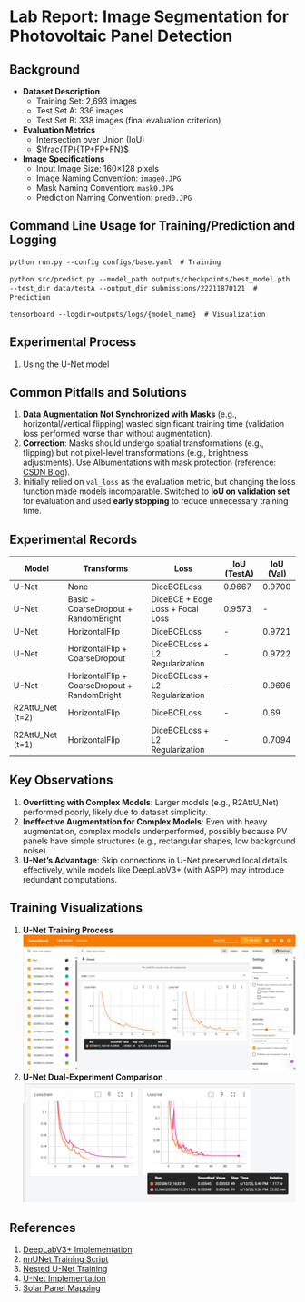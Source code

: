 # Lab Report: Image Segmentation for Photovoltaic Panel Detection  

## Background  
- **Dataset Description**  
  - Training Set: 2,693 images  
  - Test Set A: 336 images  
  - Test Set B: 338 images (final evaluation criterion)  
- **Evaluation Metrics**  
  - Intersection over Union (IoU)  
  - $\frac{TP}{TP+FP+FN}$  
- **Image Specifications**  
  - Input Image Size: 160×128 pixels  
  - Image Naming Convention: `image0.JPG`  
  - Mask Naming Convention: `mask0.JPG`  
  - Prediction Naming Convention: `pred0.JPG`  

## Command Line Usage for Training/Prediction and Logging  
```shell  
python run.py --config configs/base.yaml  # Training  
```  

```shell  
python src/predict.py --model_path outputs/checkpoints/best_model.pth --test_dir data/testA --output_dir submissions/22211870121  # Prediction  
```  

```shell  
tensorboard --logdir=outputs/logs/{model_name}  # Visualization  
```  

## Experimental Process  
1. Using the U-Net model  

## Common Pitfalls and Solutions  
1. **Data Augmentation Not Synchronized with Masks** (e.g., horizontal/vertical flipping) wasted significant training time (validation loss performed worse than without augmentation).  
2. **Correction**: Masks should undergo spatial transformations (e.g., flipping) but not pixel-level transformations (e.g., brightness adjustments). Use Albumentations with mask protection (reference: [CSDN Blog](https://ask.csdn.net/questions/8364948)).  
3. Initially relied on `val_loss` as the evaluation metric, but changing the loss function made models incomparable. Switched to **IoU on validation set** for evaluation and used **early stopping** to reduce unnecessary training time.  

## Experimental Records  
| Model           | Transforms                       | Loss                          | IoU (TestA) | IoU (Val) |  
|-----------------|----------------------------------|-------------------------------|-------------|-----------|  
| U-Net           | None                             | DiceBCELoss                   | 0.9667      | 0.9700    |  
| U-Net           | Basic + CoarseDropout + RandomBright | DiceBCE + Edge Loss + Focal Loss | 0.9573      | -         |  
| U-Net           | HorizontalFlip                   | DiceBCELoss                   | -           | 0.9721    |  
| U-Net           | HorizontalFlip + CoarseDropout   | DiceBCELoss + L2 Regularization | -           | 0.9722    |  
| U-Net           | HorizontalFlip + CoarseDropout + RandomBright | DiceBCELoss + L2 Regularization | -           | 0.9696    |  
| R2AttU_Net (t=2)| HorizontalFlip                   | DiceBCELoss                   | -           | 0.69      |  
| R2AttU_Net (t=1)| HorizontalFlip                   | DiceBCELoss + L2 Regularization | -           | 0.7094    |  

## Key Observations  
1. **Overfitting with Complex Models**: Larger models (e.g., R2AttU_Net) performed poorly, likely due to dataset simplicity.  
2. **Ineffective Augmentation for Complex Models**: Even with heavy augmentation, complex models underperformed, possibly because PV panels have simple structures (e.g., rectangular shapes, low background noise).  
3. **U-Net’s Advantage**: Skip connections in U-Net preserved local details effectively, while models like DeepLabV3+ (with ASPP) may introduce redundant computations.  

## Training Visualizations  
1. **U-Net Training Process**  
   ![U-Net](./img/Unet-vis1.png)  
2. **U-Net Dual-Experiment Comparison**  
   ![U-Net](./img/u_net.png)  

## References  
1. [DeepLabV3+ Implementation](https://github.com/VainF/DeepLabV3Plus-Pytorch/blob/master/network/modeling.py)  
2. [nnUNet Training Script](https://github.com/MIC-DKFZ/nnUNet/blob/master/nnunetv2/run/run_training.py)  
3. [Nested U-Net Training](https://github.com/4uiiurz1/pytorch-nested-unet/blob/master/train.py#L252)  
4. [U-Net Implementation](https://github.com/zhixuhao/unet)  
5. [Solar Panel Mapping](https://github.com/PiyushBagde/SolarMap)